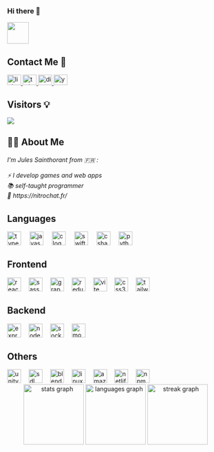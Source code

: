 ### Hi there 👋

<div align="left">
  <img height="50" src="https://avatars.githubusercontent.com/u/86060986?s=400&u=b3134516b7d92a34763cc468eeb88aec08f74340&v=4"  />
</div>

<h2 align="left">Contact Me  💌</h2>


<div align="left">
  <a href="https://www.linkedin.com/in/julorapido/" target="blank">
      <img src="https://raw.githubusercontent.com/maurodesouza/profile-readme-generator/master/src/assets/icons/social/linkedin/default.svg" width="32" height="24" alt="linkedin logo"  />
  </a>
  <a href="https://twitter.com/home" target="blank">
      <img src="https://raw.githubusercontent.com/maurodesouza/profile-readme-generator/master/src/assets/icons/social/twitter/default.svg" width="32" height="24" alt="twitter logo"  />
  </a>
  <a href="https://www.linkedin.com/in/julorapido/" target="blank">
      <img src="https://raw.githubusercontent.com/maurodesouza/profile-readme-generator/master/src/assets/icons/social/discord/default.svg" width="32" height="24" alt="discord logo"  />
  </a>
  <a href="https://www.linkedin.com/in/julorapido/" target="blank">
      <img src="https://raw.githubusercontent.com/maurodesouza/profile-readme-generator/master/src/assets/icons/social/youtube/default.svg" width="32" height="24" alt="youtube logo"  />
  </a>
</div>


<h2 align="left">Visitors 💡</h2>

<div align="left">
  <img src="https://profile-counter.glitch.me/julorapido/count.svg?"  />
</div>

<h2 align="left">👨‍💻 About Me</h2>

<h6 align="left">I'm Jules Sainthorant from 🇫🇷 :<br><br>⚡ I develop games and web apps<br>📚 self-taught programmer<br>💎 https://nitrochat.fr/</h6>


<h2 align="left">Languages</h2>


<div align="left">
  <img src="https://skillicons.dev/icons?i=ts" height="32" alt="typescript logo"  />
  <img width="12" />
  <img src="https://skillicons.dev/icons?i=js" height="32" alt="javascript logo"  />
  <img width="12" />
  <img src="https://cdn.simpleicons.org/c/A8B9CC" height="32" alt="c logo"  />
  <img width="12" />
  <img src="https://skillicons.dev/icons?i=swift" height="32" alt="swift logo"  />
  <img width="12" />
  <img src="https://skillicons.dev/icons?i=cs" height="32" alt="csharp logo"  />
  <img width="12" />
  <img src="https://skillicons.dev/icons?i=py" height="32" alt="python logo"  />
</div>


<h2 align="left">Frontend</h2>

<div align="left">
  <img src="https://skillicons.dev/icons?i=react" height="32" alt="react logo"  />
  <img width="10" />
  <img src="https://skillicons.dev/icons?i=sass" height="32" alt="sass logo"  />
  <img width="10" />
  <img src="https://skillicons.dev/icons?i=graphql" height="32" alt="graphql logo"  />
  <img width="10" />
  <img src="https://skillicons.dev/icons?i=redux" height="32" alt="redux logo"  />
  <img width="10" />
  <img src="https://skillicons.dev/icons?i=vite" height="32" alt="vite logo"  />
  <img width="10" />
  <img src="https://skillicons.dev/icons?i=css" height="32" alt="css3 logo"  />
  <img width="10" />
  <img src="https://skillicons.dev/icons?i=tailwind" height="32" alt="tailwindcss logo"  />
</div>


<h2 align="left">Backend</h2>

<div align="left">
  <img src="https://skillicons.dev/icons?i=express" height="32" alt="express logo"  />
  <img width="10" />
  <img src="https://skillicons.dev/icons?i=nodejs" height="32" alt="nodejs logo"  />
  <img width="10" />
  <img src="https://cdn.simpleicons.org/socketdotio/010101" height="32" alt="socketio logo"  />
  <img width="10" />
  <img src="https://skillicons.dev/icons?i=mongodb" height="32" alt="mongodb logo"  />
</div>


<h2 align="left">Others</h2>

<div align="left">
  <img src="https://skillicons.dev/icons?i=unity" height="32" alt="unity logo"  />
  <img width="10" />
  <img src="https://cdn.jsdelivr.net/gh/devicons/devicon/icons/sdl/sdl-original.svg" height="32" alt="sdl logo"  />
  <img width="10" />
  <img src="https://skillicons.dev/icons?i=blender" height="32" alt="blender logo"  />
  <img width="10" />
  <img src="https://cdn.jsdelivr.net/gh/devicons/devicon/icons/linux/linux-original.svg" height="32" alt="linux logo"  />
  <img width="10" />
  <img src="https://skillicons.dev/icons?i=aws" height="32" alt="amazonwebservices logo"  />
  <img width="10" />
  <img src="https://skillicons.dev/icons?i=netlify" height="32" alt="netlify logo"  />
  <img width="10" />
  <img src="https://cdn.simpleicons.org/npm/CB3837" height="32" alt="npm logo"  />
</div>



<div align="center">
  <img src="https://github-readme-stats.vercel.app/api?username=julorapido&hide_title=false&hide_rank=false&show_icons=true&include_all_commits=true&count_private=true&disable_animations=false&theme=blueberry&locale=en&hide_border=true&order=1" height="140" alt="stats graph"  />
  <img src="https://github-readme-stats.vercel.app/api/top-langs?username=julorapido&locale=en&hide_title=false&layout=compact&card_width=320&langs_count=10&theme=blueberry&hide_border=true&order=2" height="140" alt="languages graph"  />
  <img src="https://streak-stats.demolab.com?user=julorapido&locale=en&mode=weekly&theme=blueberry&hide_border=true&border_radius=25&order=3" height="140" alt="streak graph"  />
</div>


